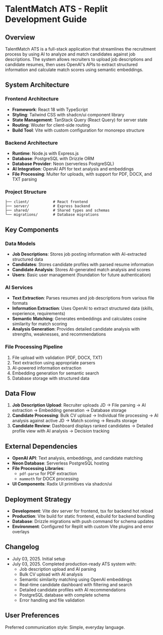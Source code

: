 # TalentMatch ATS - Replit Development Guide

## Overview

TalentMatch ATS is a full-stack application that streamlines the recruitment process by using AI to analyze and match candidates against job descriptions. The system allows recruiters to upload job descriptions and candidate resumes, then uses OpenAI's APIs to extract structured information and calculate match scores using semantic embeddings.

## System Architecture

### Frontend Architecture
- **Framework**: React 18 with TypeScript
- **Styling**: Tailwind CSS with shadcn/ui component library
- **State Management**: TanStack Query (React Query) for server state
- **Routing**: Wouter for client-side routing
- **Build Tool**: Vite with custom configuration for monorepo structure

### Backend Architecture
- **Runtime**: Node.js with Express.js
- **Database**: PostgreSQL with Drizzle ORM
- **Database Provider**: Neon (serverless PostgreSQL)
- **AI Integration**: OpenAI API for text analysis and embeddings
- **File Processing**: Multer for uploads, with support for PDF, DOCX, and TXT parsing

### Project Structure
```
├── client/           # React frontend
├── server/           # Express backend
├── shared/           # Shared types and schemas
└── migrations/       # Database migrations
```

## Key Components

### Data Models
- **Job Descriptions**: Stores job posting information with AI-extracted structured data
- **Candidates**: Stores candidate profiles with parsed resume information
- **Candidate Analysis**: Stores AI-generated match analysis and scores
- **Users**: Basic user management (foundation for future authentication)

### AI Services
- **Text Extraction**: Parses resumes and job descriptions from various file formats
- **Information Extraction**: Uses OpenAI to extract structured data (skills, experience, requirements)
- **Semantic Matching**: Generates embeddings and calculates cosine similarity for match scoring
- **Analysis Generation**: Provides detailed candidate analysis with strengths, weaknesses, and recommendations

### File Processing Pipeline
1. File upload with validation (PDF, DOCX, TXT)
2. Text extraction using appropriate parsers
3. AI-powered information extraction
4. Embedding generation for semantic search
5. Database storage with structured data

## Data Flow

1. **Job Description Upload**: Recruiter uploads JD → File parsing → AI extraction → Embedding generation → Database storage
2. **Candidate Processing**: Bulk CV upload → Individual file processing → AI analysis against active JD → Match scoring → Results storage
3. **Candidate Review**: Dashboard displays ranked candidates → Detailed profile view with AI analysis → Decision tracking

## External Dependencies

- **OpenAI API**: Text analysis, embeddings, and candidate matching
- **Neon Database**: Serverless PostgreSQL hosting
- **File Processing Libraries**:
  - `pdf-parse` for PDF extraction
  - `mammoth` for DOCX processing
- **UI Components**: Radix UI primitives via shadcn/ui

## Deployment Strategy

- **Development**: Vite dev server for frontend, tsx for backend hot reload
- **Production**: Vite build for static frontend, esbuild for backend bundling
- **Database**: Drizzle migrations with push command for schema updates
- **Environment**: Configured for Replit with custom Vite plugins and error overlays

## Changelog

- July 03, 2025. Initial setup
- July 03, 2025. Completed production-ready ATS system with:
  - Job description upload and AI parsing
  - Bulk CV upload with AI analysis
  - Semantic similarity matching using OpenAI embeddings
  - Real-time candidate dashboard with filtering and search
  - Detailed candidate profiles with AI recommendations
  - PostgreSQL database with complete schema
  - Error handling and file validation

## User Preferences

Preferred communication style: Simple, everyday language.